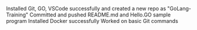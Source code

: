 Installed Git, GO, VSCode successfully and created a new repo as "GoLang-Training"
Committed and pushed README.md and Hello.GO sample program 
Installed Docker successfully
Worked on basic Git commands
